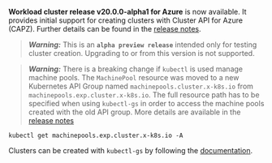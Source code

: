 **Workload cluster release v20.0.0-alpha1 for Azure** is now available. It provides initial support for creating clusters with Cluster API for Azure (CAPZ). Further details can be found in the [release notes](https://docs.giantswarm.io/changes/workload-cluster-releases-azure/releases/azure-v20.0.0-alpha1/).

> **_Warning:_** This is an **`alpha preview release`** intended only for testing cluster creation. Upgrading to or from this version is not supported.

> **_Warning:_** There is a breaking change if `kubectl` is used manage machine pools. The `MachinePool` resource was moved to a new Kubernetes API Group named `machinepools.cluster.x-k8s.io` from `machinepools.exp.cluster.x-k8s.io`. The full resource path has to be specified when using `kubectl-gs` in order to access the machine pools created with the old API group. More details are available in the [release notes](https://docs.giantswarm.io/changes/workload-cluster-releases-azure/releases/azure-v20.0.0-alpha1/README.md#machine-pools-with-kubectl-gs)

```
kubectl get machinepools.exp.cluster.x-k8s.io -A
```

Clusters can be created with `kubectl-gs` by following the [documentation](https://docs.giantswarm.io/ui-api/kubectl-gs/template-cluster/#flags-capz).
